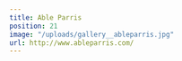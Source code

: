 ```yaml
---
title: Able Parris
position: 21
image: "/uploads/gallery__ableparris.jpg"
url: http://www.ableparris.com/
---
```


